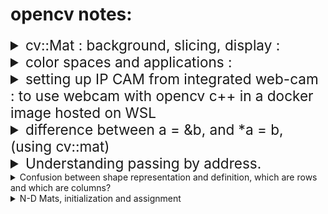 # opencv notes:

<details>
<summary style="font-size:2.35vw"> cv::Mat : background, slicing, display : </summary>
reference : <a href="https://docs.opencv.org/4.x/d6/d6d/tutorial_mat_the_basic_image_container.html">cv::Mat tutorial docs</a> 

reference : <a href="https://docs.opencv.org/2.4/modules/core/doc/basic_structures.html#vec">cv::Mat tutorial docs (older)</a> 


1. Mat is the object used for storing images as arrays.

2. cv::MAT object consists of a header containing matrix details like matrix dimention details, storing method, pixel value array address.

3. using the copy constructor () / list intialization {} / assigment = will only copy header. i.e. in the below code, all 3 objects A, B, C point to the same pixel matrix. 

```cpp
Mat A, C;
A = imread(argv[1], IMREAD_COLOR); 
Mat B(A); 
C = A;
```

4. to make a copy of the pixel value matrix , shoude use <code> cv::Mat::clone() </code> <code> cv::Mat::copyTo() </code>

```cpp
Mat F = A.clone();
Mat G;
A.copyTo(G);
```

5. i) indexing a matrix, Vec3b is to read a 3channel point vector
```cpp
//  OUTPUT 1
int r = 140, c = 140, ch = 0; 
cout <<"\n\nOUTPUT 1\n\n";
for(; r < 145; r++)
{
    cout << "[";
    for(; c < 145; c++)
    {
        cout<<frame.at<Vec3b>(r,c) << ", ";
    }
    c = 140;
    cout << "],\n";
}

//  OUTPUT 2
cout <<"\n\nOUTPUT 2\n";
Mat vizslice(frame(Range(140,145) , Range(140,145)));
cout << "\nmatrix chunk : \n" << format(vizslice, Formatter::FMT_NUMPY ) <<"\n"; 
```
![Alt text](./images/image-20.png)

indexing element by element : 
```cpp
Mat procChannels[3];
split(frame, procChannels);
//r = row index, c = col index, ch = channel
static_cast<int>(procChannels[ch].at<uchar>(r,c))
```


5. ii) to **slice** Mat

```cpp
Mat frame;
*inputVideo >> frame;
Mat slice{frame(Range(140,145) , Range(140,145))};
```
![Alt text](./images/image.png)
(c*ch) * r ?


6. Mat with random values <code>cv::randu()</code>

```cpp
Mat R = Mat(3, 2, CV_8UC3);
randu(R, Scalar::all(0), Scalar::all(255));
```

7. <details><summary> Assignment of rows/columns and slices : 

<a href="https://docs.opencv.org/2.4/modules/core/doc/basic_structures.html#vec">extensive Mat tutorial </a>

rows/ cols: 

```cpp
// add the 5-th row, multiplied by 3 to the 3rd row
M.row(3) = M.row(3) + M.row(5)*3;

// now copy the 7-th column to the 1-st column
// M.col(1) = M.col(7); // this will not work
Mat M1 = M.col(1);
M.col(7).copyTo(M1);
```
slices:
```cpp
// create a new 320x240 image
Mat img(Size(320,240),CV_8UC3);
// select a ROI
Mat roi(img, Rect(10,10,100,100));
// fill the ROI with (0,255,0) (which is green in RGB space);
// the original 320x240 image will be modified
roi = Scalar(0,255,0);
```



8. formatting Mat dislay in cout :  <code>format(mat_name, Formatter::FMT_PYTHON)</code>

```cpp
Mat slice{frame(Range(140,145) , Range(140,145))};
cout << "\nmatrix chunk : \n" << format(slice Formatter::FMT_NUMPY ) <<"\n";
```
![Alt text](./images/image-1.png)

9. A Mapping of Type to Numbers in OpenCV
reference : <a href="https://gist.github.com/yangcha/38f2fa630e223a8546f9b48ebbb3e61a">Mat types</a>

| | C1 | C2 | C3 | C4
|---|---|---|---|---|
|CV_8U|	0|	8|	16|	24
|CV_8S|	1|	9|	17|	25
|CV_16U| 2|	10|	18|	26
|CV_16S| 3|	11|	19|	27
|CV_32S| 4|	12|	20|	28
|CV_32F| 5|	13|	21|	29
|CV_64F| 6|	14|	22|	30

10. \* operator does matrix multiplication not element wise.
<br>
</details>


<details>
<summary style="font-size:2.35vw"> color spaces and applications : </summary>

reference : <a href="https://docs.opencv.org/4.x/d6/d6d/tutorial_mat_the_basic_image_container.html">cv::Mat tutorial docs</a> 

- ***RGB*** is the most common as our eyes use something similar, however keep in mind that OpenCV standard display system composes colors using the BGR color space (red and blue channels are swapped places).
- The ***HSV*** and ***HLS*** decompose colors into their hue, saturation and value/luminance components, which is a more natural way for us to describe colors. You might, for example, dismiss the last component, making your algorithm less sensible to the light conditions of the input image.
- ***YCrCb*** is used by the popular JPEG image format.
- ***CIE L\*a\*b\**** is a perceptually uniform color space, which comes in handy if you need to measure the distance of a given color to another color.

</details>

<details>
<summary style="font-size:2.35vw"> setting up IP CAM from integrated web-cam : to use webcam with opencv c++ in a docker image hosted on WSL</summary>
reference : <a href="https://www.youtube.com/watch?v=zd012EHvsIg">ip cam using VLC media player</a>

1. open vlc media player
2. goto media -> stream
3. goto capture device tab and select video device name, and audio device name.
4. click "advanced options" button in the same step and "tick" the device properties checkbox
5. click on the scroll down attached to the "stream" button, and click "stream"

![Alt text](./images/image-2.png)
6. at the source setting window, click next.
7. open the file scroll down and click **http** (change 1), 
8. click add, and type in the some name (referred to as \<some name\> from now on.), this will be part of the url.

 ![Alt text](./images/image-3.png)

9. select "video - H.264 + MP3 (MP4)" 

![Alt text](./images/image-5.png)

10. select **MP4/MOV** change(2)

![Alt text](./images/image-6.png)

11. click the "spanner" icon next to the previously set dropdown, go to each of the tabs in the configuration window, and apply settings as below : 

![Alt text](./images/image-7.png)

![Alt text](./images/image-8.png)

nothing needed for subtitles , because we dont have any

12. click save, and next

13. from the generated output string, copy the highlighted part. This part will be part of the stream's URL

![Alt text](./images/image-9.png)

14. click stream

15. a new window wil openup with video properties, click default, in both "Video Proc Amp" tab, and "Camera Control" tab.

![Alt text](./images/image-10.png)

16. click next / apply + ok

![Alt text](./images/image-11.png)

17. click apply + OK

17. the audio properties tab will open, click apply + OK in this tab as well.

![Alt text](./images/image-12.png)

18. check the vlc media player's window. the stream should have started :

![Alt text](./images/image-13.png)


19. find your ip address using the "ipconfig /all" command in cmd

20. search for this part of the output, and look under **IPv4 Address** for your IP address, which will be in the following format : xx.xxx.xxx.xx

![Alt text](./images/image-15.png)

21. your final ip camera url will be "http://\<ip address\>:8080/\<some name\>", (reffer previous steps for what \<some name\> is.)

22. Now you can do add use the below lines of code and have a valid object that returns frames from the ip camera, in your docker container.

```cpp
string vidPath = "http://<ip address>:8080/<some name>";
inputVideo = new VideoCapture(vidPath);
```
</details>

<details>
<summary style="font-size:2.35vw"> difference between a = &b, and *a = b, (using cv::mat)</summary>
reference : <a href="https://stackoverflow.com/a/13017187">discusssion forum</a>

```cpp
    Mat a = Mat(1,3,CV_8U, Scalar(1));
    Mat b = Mat(1,5,CV_8U, Scalar(0));
    Mat* aptr = &a;
    Mat* bptr = &b;
```

<code>aptr = &b;</code>
a's value is now the address if b. therefore:
- bptr should be = aptr
- aptr should now be pointing to b
- *bptr will point to b
- so both aptr, and btr points to b,
- a remains untouched.

![Alt text](./images/image-18.png)

<code>*aptr = b;</code>
- a should be overwritten by b, because initially *aptr = a
- aptr AKA late a's address, should now point to a copy of b.
-  bptr wasnt touched, so bptr will remain pointing to the original b .

![Alt text](./images/image-17.png)

</details>

<details>
<summary style="font-size:2.35vw">Understanding passing by address.</summary>

- when passed as address, although the addresses of actual parameters are copied to formal parameters, if the the formal parameter's values (these are pointers) are reassigned to point to a different address, the change WONT reflect in the actual parameters. DONT COUNT ON IT AGAIN.

- Also, DONT hesitate to pass <code>cv::Mat</code> by value, by doing so you are NOT passing the pixel value array, but just a class object that contains some details about the array, and the pointer to it, as mentioned above. Moreover, the size of mat is about the same for any Mat intance. For instance:

```cpp
*inputVideo >> frame;
Mat gblurr = Mat(5, 5, CV_32F, data);
cout << "\n\nfilter : dimentions : " << gblurr.size() << " object size : "<< sizeof(gblurr);
cout << "\nframe : dimentions : "<< frame.size() << " object size : " << sizeof(frame) << "\n\n"; 
```
![Alt text](./images/image-19.png)
</details>

<details><summary> Confusion between shape representation and definition, which are rows and which are columns? </summary>

The Definition of a Mat <code>Mat testmat = Mat(1, 5, CV_32FC1, Scalar(2));</code> is done as (rows, columns, type, value), but the <code>Mat.size()</code> function returns dims as [columns x rows], which causes a lot of confusion. check how the shape of the matrices look when they are multiplied, in the below image. 

```cpp
gblurr1dCh = Mat(1, 5, CV_32FC1, Scalar(2));
colSlice = Mat(640, 5, CV_32FC1, Scalar(3));

cout << "\n\n\nvisualizing shape in order of multiplication : "<< gblurr1dCh.size() <<" * "<<colSlice.t().size()<<"\n\n\n";

Mat prodtest =  gblurr1dCh * colSlice.t(); 

cout << format(prodtest, Formatter::FMT_NUMPY);
```

![Alt text](./images/image-21.png)

</details>

<details><summary> N-D Mats, initialization and assignment </summary>

<a href="https://forum.opencv.org/t/slicing-operation-help/13355/7"> Reference resource link </a>

relevant classes and functions : 
- <a href="https://docs.opencv.org/4.x/d3/d63/classcv_1_1Mat.html#ad543b6bd296ae1247032c750af4718e1">operator()()</a>

- <a href="https://docs.opencv.org/4.x/d3/d63/classcv_1_1Mat.html#a40b5b3371a9c2a4b2b8ce0c8068d7c96">locateROI()</a>

code sample : 

```cpp
const int sz[] = {3,8,8,5}; // slightly smaller for viz.
cv::Mat input_array(4,sz,CV_32F,cv::Scalar(1.0));
std::vector<cv::Range> ranges;
  ranges.push_back(cv::Range::all());
  ranges.push_back(cv::Range::all());
  ranges.push_back(cv::Range::all());
  ranges.push_back(cv::Range(0, 2));

cv::Mat subarray = input_array(ranges);
cout << subarray.size << endl;
subarray = subarray * 2; // some op
cout << Mat(8,8,CV_32F,input_array.ptr(0));
```

![Alt text](./images/image-22.png)
